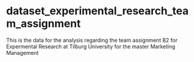 # dataset_experimental_research_team_assignment
This is the data for the analysis regarding the team assignment B2 for Expermental Research at Tilburg University for the master Marketing Management
